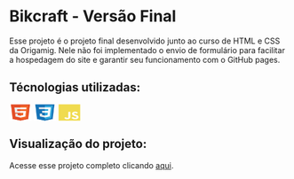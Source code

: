 # Bikcraft - Versão Final


Esse projeto é o projeto final desenvolvido junto ao curso de HTML e CSS da Origamig.
Nele não foi implementado o envio de formulário para facilitar a hospedagem do site e garantir seu funcionamento com o GitHub pages.


## Técnologias utilizadas:
<div style="display: inline_block">
   <img align="center" alt="HTML" height="30" width="40" src="https://raw.githubusercontent.com/devicons/devicon/master/icons/html5/html5-original.svg">
   <img align="center" alt="CSS" height="30" width="40" src="https://raw.githubusercontent.com/devicons/devicon/master/icons/css3/css3-original.svg">
   <img align="center" alt="Js" height="30" width="40" src="https://raw.githubusercontent.com/devicons/devicon/master/icons/javascript/javascript-plain.svg">
  </div>


  ## Visualização do projeto:


  Acesse esse projeto completo clicando [aqui](https://nataliabrunelli.github.io/bikcraft-final/).
